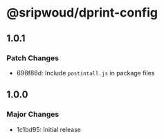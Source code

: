 # @sripwoud/dprint-config

## 1.0.1

### Patch Changes

- 698f86d: Include `postintall.js` in package files

## 1.0.0

### Major Changes

- 1c1bd95: Initial release
